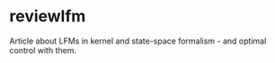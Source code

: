 # reviewlfm
Article about LFMs in kernel and state-space formalism - and optimal control with them.

